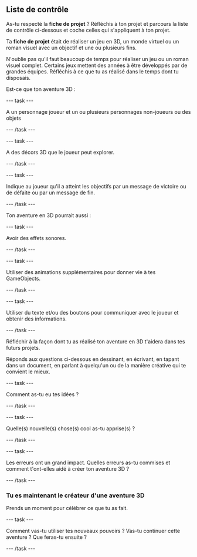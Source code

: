 ## Liste de contrôle

As-tu respecté la **fiche de projet** ? Réfléchis à ton projet et parcours la liste de contrôle ci-dessous et coche celles qui s'appliquent à ton projet.

Ta **fiche de projet** était de réaliser un jeu en 3D, un monde virtuel ou un roman visuel avec un objectif et une ou plusieurs fins.

N'oublie pas qu'il faut beaucoup de temps pour réaliser un jeu ou un roman visuel complet. Certains jeux mettent des années à être développés par de grandes équipes. Réfléchis à ce que tu as réalisé dans le temps dont tu disposais.

Est-ce que ton aventure 3D :

--- task ---

A un personnage joueur et un ou plusieurs personnages non-joueurs ou des objets

--- /task ---

--- task ---

A des décors 3D que le joueur peut explorer.

--- /task ---

--- task ---

Indique au joueur qu'il a atteint les objectifs par un message de victoire ou de défaite ou par un message de fin.

--- /task ---

Ton aventure en 3D pourrait aussi :

--- task ---

Avoir des effets sonores.

--- /task ---

--- task ---

Utiliser des animations supplémentaires pour donner vie à tes GameObjects.

--- /task ---

--- task ---

Utiliser du texte et/ou des boutons pour communiquer avec le joueur et obtenir des informations.

--- /task ---

Réfléchir à la façon dont tu as réalisé ton aventure en 3D t'aidera dans tes futurs projets.

Réponds aux questions ci-dessous en dessinant, en écrivant, en tapant dans un document, en parlant à quelqu'un ou de la manière créative qui te convient le mieux.

--- task ---

Comment as-tu eu tes idées ?

--- /task ---

--- task ---

Quelle(s) nouvelle(s) chose(s) cool as-tu apprise(s) ?

--- /task ---

--- task ---

Les erreurs ont un grand impact. Quelles erreurs as-tu commises et comment t'ont-elles aidé à créer ton aventure 3D ?

--- /task ---

### Tu es maintenant le créateur d'une aventure 3D

Prends un moment pour célébrer ce que tu as fait.

--- task ---

Comment vas-tu utiliser tes nouveaux pouvoirs ? Vas-tu continuer cette aventure ? Que feras-tu ensuite ?

--- /task ---
